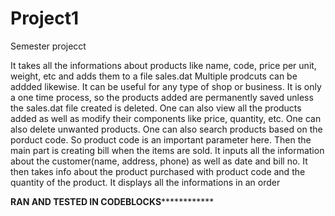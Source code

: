 # Project1
Semester projecct

It takes all the informations about products like name, code, price per unit, weight, etc and adds them to a file sales.dat
Multiple prodcuts can be addded likewise. It can be useful for any type of shop or business. It is only a one time process, so the products added are permanently saved unless the sales.dat file created is deleted.
One can also view all the products added as well as modify their components like price, quantity, etc.
One can also delete unwanted products.
One can also search products based on the porduct code. So product code is an important parameter here.
Then the main part is creating bill when the items are sold.
It inputs all the information about the customer(name, address, phone) as well as date and bill no. It then takes info about the product purchased with product code and the quantity of the product.
It displays all the informations in an order

****************************************RAN AND TESTED IN CODEBLOCKS****************************************************
